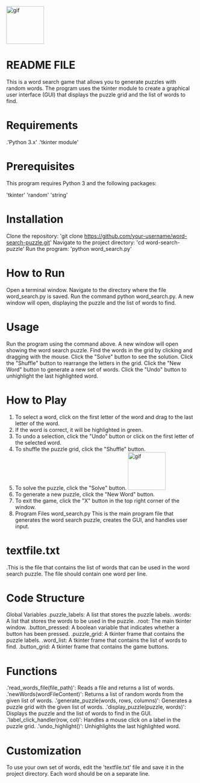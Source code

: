 <img src="https://media.giphy.com/media/v1.Y2lkPTc5MGI3NjExNTk0ZWRmZTJhNDRkZWUwMjlmNGZmYzdhZWU4ZWQ0YTZkNGY4ODIzZiZjdD1n/4hjFAMkZvKpkB7MWVB/giphy.gif" alt="gif" width="100" height="100">


# README FILE
This is a word search game that allows you to generate puzzles with random words. The program uses the tkinter module to create a graphical user interface (GUI) that displays the puzzle grid and the list of words to find.

# Requirements
.'Python 3.x'
.'tkinter module'

# Prerequisites
This program requires Python 3 and the following packages:

'tkinter'
'random'
'string'

# Installation
Clone the repository: 'git clone https://github.com/your-username/word-search-puzzle.git'
Navigate to the project directory: 'cd word-search-puzzle'
Run the program: 'python word_search.py'

# How to Run
Open a terminal window.
Navigate to the directory where the file word_search.py is saved.
Run the command python word_search.py.
A new window will open, displaying the puzzle and the list of words to find.

# Usage
Run the program using the command above.
A new window will open showing the word search puzzle.
Find the words in the grid by clicking and dragging with the mouse.
Click the "Solve" button to see the solution.
Click the "Shuffle" button to rearrange the letters in the grid.
Click the "New Word" button to generate a new set of words.
Click the "Undo" button to unhighlight the last highlighted word.

# How to Play
1. To select a word, click on the first letter of the word and drag to the last letter of the word.
2. If the word is correct, it will be highlighted in green.
3. To undo a selection, click the "Undo" button or click on the first letter of the selected word.
4. To shuffle the puzzle grid, click the "Shuffle" button.
5. To solve the puzzle, click the "Solve" button. <img src="https://media.giphy.com/media/v1.Y2lkPTc5MGI3NjExNTk0ZWRmZTJhNDRkZWUwMjlmNGZmYzdhZWU4ZWQ0YTZkNGY4ODIzZiZjdD1n/4hjFAMkZvKpkB7MWVB/giphy.gif" alt="gif" width="100" height="100">
6. To generate a new puzzle, click the "New Word" button.
7. To exit the game, click the "X" button in the top right corner of the window.
8. Program Files
word_search.py
This is the main program file that generates the word search puzzle, creates the GUI, and handles user input.

# textfile.txt
.This is the file that contains the list of words that can be used in the word search puzzle. The file should contain one word per line.

# Code Structure
Global Variables
.puzzle_labels: A list that stores the puzzle labels.
.words: A list that stores the words to be used in the puzzle.
.root: The main tkinter window.
.button_pressed: A boolean variable that indicates whether a button has been pressed.
.puzzle_grid: A tkinter frame that contains the puzzle labels.
.word_list: A tkinter frame that contains the list of words to find.
.button_grid: A tkinter frame that contains the game buttons.

# Functions
.'read_words_file(file_path)': Reads a file and returns a list of words.
.'newWords(wordFileContent)': Returns a list of random words from the given list of words.
.'generate_puzzle(words, rows, columns)': Generates a puzzle grid with the given list of words.
.'display_puzzle(puzzle, words)': Displays the puzzle and the list of words to find in the GUI.
.'label_click_handler(row, col)': Handles a mouse click on a label in the puzzle grid.
.'undo_highlight()': Unhighlights the last highlighted word.

# Customization
To use your own set of words, edit the 'textfile.txt' file and save it in the project directory. Each word should be on a separate line.
